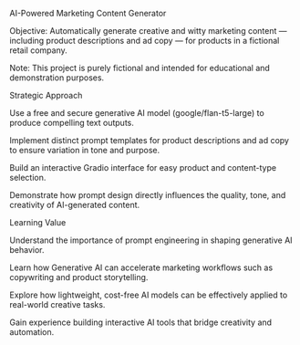 AI-Powered Marketing Content Generator

Objective: Automatically generate creative and witty marketing content — including product descriptions and ad copy — for products in a fictional retail company.

Note: This project is purely fictional and intended for educational and demonstration purposes.

Strategic Approach

Use a free and secure generative AI model (google/flan-t5-large) to produce compelling text outputs.

Implement distinct prompt templates for product descriptions and ad copy to ensure variation in tone and purpose.

Build an interactive Gradio interface for easy product and content-type selection.

Demonstrate how prompt design directly influences the quality, tone, and creativity of AI-generated content.

Learning Value

Understand the importance of prompt engineering in shaping generative AI behavior.

Learn how Generative AI can accelerate marketing workflows such as copywriting and product storytelling.

Explore how lightweight, cost-free AI models can be effectively applied to real-world creative tasks.

Gain experience building interactive AI tools that bridge creativity and automation.
